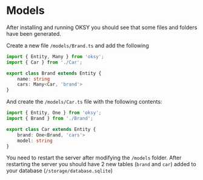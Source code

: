 # Models

After installing and running OKSY you should see that some files and folders have been generated.

Create a new file `/models/Brand.ts` and add the following

```ts
import { Entity, Many } from 'oksy';
import { Car } from './Car';

export class Brand extends Entity {
    name: string
    cars: Many<Car, 'brand'>
}
```

And create the `/models/Car.ts` file with the following contents:

```ts
import { Entity, One } from 'oksy';
import { Brand } from './Brand';

export class Car extends Entity {
    brand: One<Brand, 'cars'>
    model: string
}
```

You need to restart the server after modifying the `/models` folder. After restarting the server you should have 2 new tables (`brand` and `car`) added to your database (`/storage/database.sqlite`)